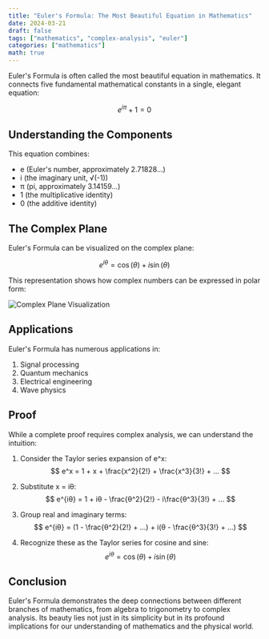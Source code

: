 ```yaml
---
title: "Euler's Formula: The Most Beautiful Equation in Mathematics"
date: 2024-03-21
draft: false
tags: ["mathematics", "complex-analysis", "euler"]
categories: ["mathematics"]
math: true
---
```


Euler's Formula is often called the most beautiful equation in mathematics. It connects five fundamental mathematical constants in a single, elegant equation:

$$
e^{iπ} + 1 = 0
$$

## Understanding the Components

This equation combines:
- e (Euler's number, approximately 2.71828...)
- i (the imaginary unit, √(-1))
- π (pi, approximately 3.14159...)
- 1 (the multiplicative identity)
- 0 (the additive identity)

## The Complex Plane

Euler's Formula can be visualized on the complex plane:

$$
e^{iθ} = \cos(θ) + i\sin(θ)
$$

This representation shows how complex numbers can be expressed in polar form:

![Complex Plane Visualization](/images/complex-plane.jpg)

## Applications

Euler's Formula has numerous applications in:
1. Signal processing
2. Quantum mechanics
3. Electrical engineering
4. Wave physics

## Proof

While a complete proof requires complex analysis, we can understand the intuition:

1. Consider the Taylor series expansion of e^x:
$$
e^x = 1 + x + \frac{x^2}{2!} + \frac{x^3}{3!} + ...
$$

2. Substitute x = iθ:
$$
e^{iθ} = 1 + iθ - \frac{θ^2}{2!} - i\frac{θ^3}{3!} + ...
$$

3. Group real and imaginary terms:
$$
e^{iθ} = (1 - \frac{θ^2}{2!} + ...) + i(θ - \frac{θ^3}{3!} + ...)
$$

4. Recognize these as the Taylor series for cosine and sine:
$$
e^{iθ} = \cos(θ) + i\sin(θ)
$$

## Conclusion

Euler's Formula demonstrates the deep connections between different branches of mathematics, from algebra to trigonometry to complex analysis. Its beauty lies not just in its simplicity but in its profound implications for our understanding of mathematics and the physical world. 